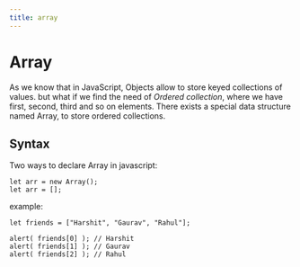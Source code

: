 ```yaml
---
title: array
---
```

# Array
As we know that in JavaScript, Objects allow to store keyed collections of values.
but what if we find the need of *Ordered collection*, where we have first, second, third and so on elements.
There exists a special data structure named Array, to store ordered collections.

## Syntax
Two ways to declare Array in javascript:
```javacsript
let arr = new Array();
let arr = [];
```
example:
```javscript
let friends = ["Harshit", "Gaurav", "Rahul"];

alert( friends[0] ); // Harshit
alert( friends[1] ); // Gaurav
alert( friends[2] ); // Rahul
```
